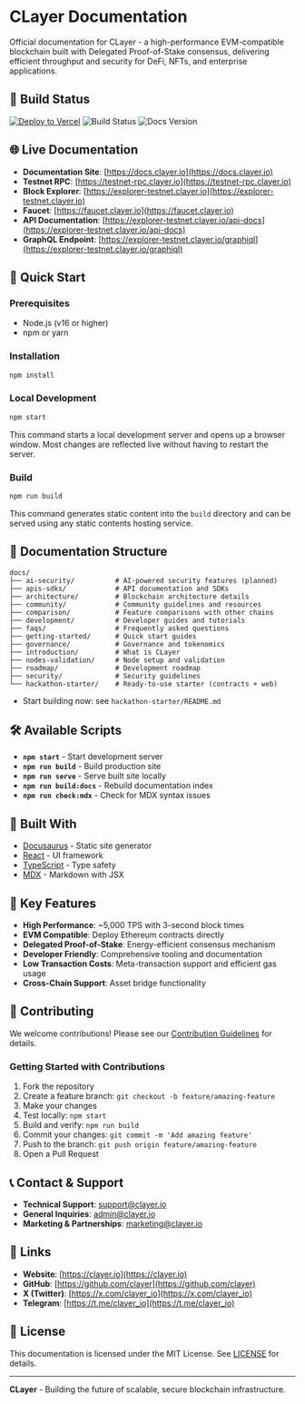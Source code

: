 # CLayer Documentation

Official documentation for CLayer - a high-performance EVM-compatible blockchain built with Delegated Proof-of-Stake consensus, delivering efficient throughput and security for DeFi, NFTs, and enterprise applications.

## 🚀 Build Status

[![Deploy to Vercel](https://vercel.com/button)](https://vercel.com/new/clone?repository-url=https://github.com/CircleLayer/docs)
![Build Status](https://img.shields.io/badge/build-passing-brightgreen)
![Docs Version](https://img.shields.io/badge/version-1.0.0-blue)

## 🌐 Live Documentation

- **Documentation Site**: [https://docs.clayer.io](https://docs.clayer.io)
- **Testnet RPC**: [https://testnet-rpc.clayer.io](https://testnet-rpc.clayer.io)
- **Block Explorer**: [https://explorer-testnet.clayer.io](https://explorer-testnet.clayer.io)
- **Faucet**: [https://faucet.clayer.io](https://faucet.clayer.io)
- **API Documentation**: [https://explorer-testnet.clayer.io/api-docs](https://explorer-testnet.clayer.io/api-docs)
- **GraphQL Endpoint**: [https://explorer-testnet.clayer.io/graphiql](https://explorer-testnet.clayer.io/graphiql)

## 🚀 Quick Start

### Prerequisites

- Node.js (v16 or higher)
- npm or yarn

### Installation

```bash
npm install
```

### Local Development

```bash
npm start
```

This command starts a local development server and opens up a browser window. Most changes are reflected live without having to restart the server.

### Build

```bash
npm run build
```

This command generates static content into the `build` directory and can be served using any static contents hosting service.

## 📖 Documentation Structure

```
docs/
├── ai-security/          # AI-powered security features (planned)
├── apis-sdks/            # API documentation and SDKs
├── architecture/         # Blockchain architecture details
├── community/            # Community guidelines and resources
├── comparison/           # Feature comparisons with other chains
├── development/          # Developer guides and tutorials
├── faqs/                 # Frequently asked questions
├── getting-started/      # Quick start guides
├── governance/           # Governance and tokenomics
├── introduction/         # What is CLayer
├── nodes-validation/     # Node setup and validation
├── roadmap/              # Development roadmap
├── security/             # Security guidelines
└── hackathon-starter/    # Ready-to-use starter (contracts + web)
```

- Start building now: see `hackathon-starter/README.md`

## 🛠️ Available Scripts

- **`npm start`** - Start development server
- **`npm run build`** - Build production site
- **`npm run serve`** - Serve built site locally
- **`npm run build:docs`** - Rebuild documentation index
- **`npm run check:mdx`** - Check for MDX syntax issues

## 🔧 Built With

- [Docusaurus](https://docusaurus.io/) - Static site generator
- [React](https://reactjs.org/) - UI framework
- [TypeScript](https://www.typescriptlang.org/) - Type safety
- [MDX](https://mdxjs.com/) - Markdown with JSX

## 🌟 Key Features

- **High Performance**: ~5,000 TPS with 3-second block times
- **EVM Compatible**: Deploy Ethereum contracts directly
- **Delegated Proof-of-Stake**: Energy-efficient consensus mechanism
- **Developer Friendly**: Comprehensive tooling and documentation
- **Low Transaction Costs**: Meta-transaction support and efficient gas usage
- **Cross-Chain Support**: Asset bridge functionality

## 🤝 Contributing

We welcome contributions! Please see our [Contribution Guidelines](docs/community/contribution-guidelines.md) for details.

### Getting Started with Contributions

1. Fork the repository
2. Create a feature branch: `git checkout -b feature/amazing-feature`
3. Make your changes
4. Test locally: `npm start`
5. Build and verify: `npm run build`
6. Commit your changes: `git commit -m 'Add amazing feature'`
7. Push to the branch: `git push origin feature/amazing-feature`
8. Open a Pull Request

## 📞 Contact & Support

- **Technical Support**: [support@clayer.io](mailto:support@clayer.io)
- **General Inquiries**: [admin@clayer.io](mailto:admin@clayer.io)
- **Marketing & Partnerships**: [marketing@clayer.io](mailto:marketing@clayer.io)

## 🔗 Links

- **Website**: [https://clayer.io](https://clayer.io)
- **GitHub**: [https://github.com/clayer](https://github.com/clayer)
- **X (Twitter)**: [https://x.com/clayer_io](https://x.com/clayer_io)
- **Telegram**: [https://t.me/clayer_io](https://t.me/clayer_io)

## 📄 License

This documentation is licensed under the MIT License. See [LICENSE](LICENSE) for details.

---

**CLayer** - Building the future of scalable, secure blockchain infrastructure.
